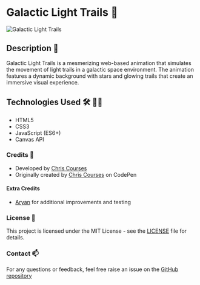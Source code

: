 # Galactic Light Trails 🌌

![Galactic Light Trails](https://raw.githubusercontent.com/simplearyan/galactic-light-trails/main/assets/Screenshot.png)

## Description 📒

Galactic Light Trails is a mesmerizing web-based animation that simulates the movement of light trails in a galactic space environment. The animation features a dynamic background with stars and glowing trails that create an immersive visual experience.

## Technologies Used 🛠️ 👨‍💻

- HTML5
- CSS3
- JavaScript (ES6+)
- Canvas API

### Credits 🙏

- Developed by [Chris Courses](https://www.youtube.com/c/chriscourses)
- Originally created by [Chris Courses](https://codepen.io/chriscourses/pen/aZqrGr) on CodePen

#### Extra Credits

- [Aryan](https://github.com/simplearyan) for additional improvements and testing

### License 📜

This project is licensed under the MIT License - see the [LICENSE]([LICENSE](https://github.com/simplearyan/stick-hero/blob/main/LICENSE)) file for details.

### Contact 📫

For any questions or feedback, feel free raise an issue on the [GitHub repository](https://github.com/simplearyan/stick-hero)


